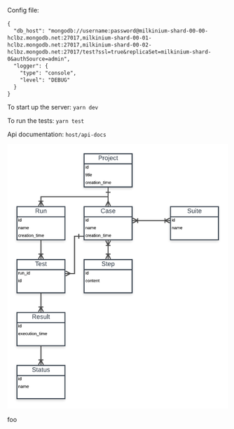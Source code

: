 Config file:
```
{
  "db_host": "mongodb://username:password@milkinium-shard-00-00-hclbz.mongodb.net:27017,milkinium-shard-00-01-hclbz.mongodb.net:27017,milkinium-shard-00-02-hclbz.mongodb.net:27017/test?ssl=true&replicaSet=milkinium-shard-0&authSource=admin",
  "logger": {
    "type": "console",
    "level": "DEBUG"
  }
}
```

To start up the server:
`yarn dev`

To run the tests:
`yarn test`

Api documentation:
`host/api-docs`

![Screenshot](data-model.png)

foo
